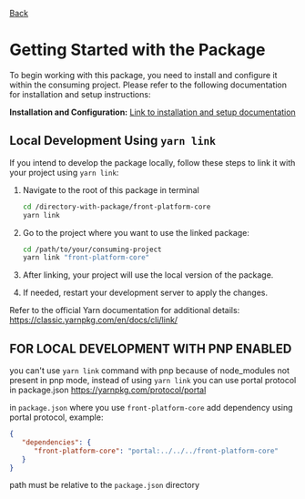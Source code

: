 [Back](../readme.md)

# Getting Started with the Package

To begin working with this package, you need to install and configure it within the consuming project. Please refer to the following documentation for installation and setup instructions:

**Installation and Configuration:** [Link to installation and setup documentation](./installation.md)

## Local Development Using `yarn link`

If you intend to develop the package locally, follow these steps to link it with your project using `yarn link`:

1. Navigate to the root of this package in terminal
   
   ```bash
   cd /directory-with-package/front-platform-core
   yarn link
   ```

2. Go to the project where you want to use the linked package:

   ```bash
   cd /path/to/your/consuming-project
   yarn link "front-platform-core"
   ```

3. After linking, your project will use the local version of the package.

4. If needed, restart your development server to apply the changes.

Refer to the official Yarn documentation for additional details: https://classic.yarnpkg.com/en/docs/cli/link/

## FOR LOCAL DEVELOPMENT WITH PNP ENABLED

you can't use `yarn link` command with pnp because of node_modules not present in pnp mode,
instead of using `yarn link` you can use portal protocol in package.json https://yarnpkg.com/protocol/portal

in `package.json` where you use `front-platform-core` add dependency using portal protocol, example:


```json
{
   "dependencies": {
      "front-platform-core": "portal:../../../front-platform-core"
   }
}
```

path must be relative to the `package.json` directory
